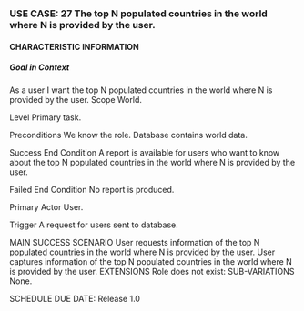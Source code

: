 ### USE CASE: 27 The top N populated countries in the world where N is provided by the user.
#### CHARACTERISTIC INFORMATION
##### Goal in Context
As a user I want the top N populated countries in the world where N is provided by the user.
Scope
World.

Level
Primary task.

Preconditions
We know the role. Database contains world data.

Success End Condition
A report is available for users who want to know about the top N populated countries in the world where N is provided by the user.

Failed End Condition
No report is produced.

Primary Actor
User.

Trigger
A request for users sent to database.

MAIN SUCCESS SCENARIO
User requests information of the top N populated countries in the world where N is provided by the user.
User captures information of the top N populated countries in the world where N is provided by the user.
EXTENSIONS
Role does not exist:
SUB-VARIATIONS
None.

SCHEDULE
DUE DATE: Release 1.0